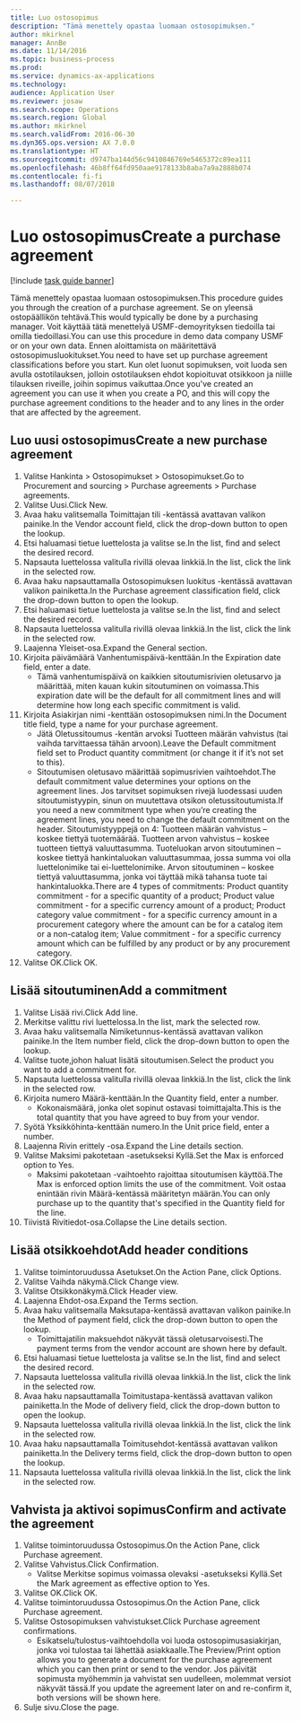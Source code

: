 ```yaml
--- 
title: Luo ostosopimus
description: "Tämä menettely opastaa luomaan ostosopimuksen."
author: mkirknel
manager: AnnBe
ms.date: 11/14/2016
ms.topic: business-process
ms.prod: 
ms.service: dynamics-ax-applications
ms.technology: 
audience: Application User
ms.reviewer: josaw
ms.search.scope: Operations
ms.search.region: Global
ms.author: mkirknel
ms.search.validFrom: 2016-06-30
ms.dyn365.ops.version: AX 7.0.0
ms.translationtype: HT
ms.sourcegitcommit: d9747ba144d56c9410846769e5465372c89ea111
ms.openlocfilehash: 46b8ff64fd950aae9178133b8aba7a9a2888b074
ms.contentlocale: fi-fi
ms.lasthandoff: 08/07/2018

---
```

# <a name="create-a-purchase-agreement"></a><span data-ttu-id="dce1b-103">Luo ostosopimus</span><span class="sxs-lookup"><span data-stu-id="dce1b-103">Create a purchase agreement</span></span>

[!include [task guide banner](../../includes/task-guide-banner.md)]

<span data-ttu-id="dce1b-104">Tämä menettely opastaa luomaan ostosopimuksen.</span><span class="sxs-lookup"><span data-stu-id="dce1b-104">This procedure guides you through the creation of a purchase agreement.</span></span> <span data-ttu-id="dce1b-105">Se on yleensä ostopäällikön tehtävä.</span><span class="sxs-lookup"><span data-stu-id="dce1b-105">This would typically be done by a purchasing manager.</span></span> <span data-ttu-id="dce1b-106">Voit käyttää tätä menettelyä USMF-demoyrityksen tiedoilla tai omilla tiedoillasi.</span><span class="sxs-lookup"><span data-stu-id="dce1b-106">You can use this procedure in demo data company USMF or on your own data.</span></span> <span data-ttu-id="dce1b-107">Ennen aloittamista on määritettävä ostosopimusluokitukset.</span><span class="sxs-lookup"><span data-stu-id="dce1b-107">You need to have set up purchase agreement classifications before you start.</span></span> <span data-ttu-id="dce1b-108">Kun olet luonut sopimuksen, voit luoda sen avulla ostotilauksen, jolloin ostotilauksen ehdot kopioituvat otsikkoon ja niille tilauksen riveille, joihin sopimus vaikuttaa.</span><span class="sxs-lookup"><span data-stu-id="dce1b-108">Once you've created an agreement you can use it when you create a PO, and this will copy the purchase agreement conditions to the header and to any lines in the order that are affected by the agreement.</span></span>


## <a name="create-a-new-purchase-agreement"></a><span data-ttu-id="dce1b-109">Luo uusi ostosopimus</span><span class="sxs-lookup"><span data-stu-id="dce1b-109">Create a new purchase agreement</span></span>
1. <span data-ttu-id="dce1b-110">Valitse Hankinta > Ostosopimukset > Ostosopimukset.</span><span class="sxs-lookup"><span data-stu-id="dce1b-110">Go to Procurement and sourcing > Purchase agreements > Purchase agreements.</span></span>
2. <span data-ttu-id="dce1b-111">Valitse Uusi.</span><span class="sxs-lookup"><span data-stu-id="dce1b-111">Click New.</span></span>
3. <span data-ttu-id="dce1b-112">Avaa haku valitsemalla Toimittajan tili -kentässä avattavan valikon painike.</span><span class="sxs-lookup"><span data-stu-id="dce1b-112">In the Vendor account field, click the drop-down button to open the lookup.</span></span>
4. <span data-ttu-id="dce1b-113">Etsi haluamasi tietue luettelosta ja valitse se.</span><span class="sxs-lookup"><span data-stu-id="dce1b-113">In the list, find and select the desired record.</span></span>
5. <span data-ttu-id="dce1b-114">Napsauta luettelossa valitulla rivillä olevaa linkkiä.</span><span class="sxs-lookup"><span data-stu-id="dce1b-114">In the list, click the link in the selected row.</span></span>
6. <span data-ttu-id="dce1b-115">Avaa haku napsauttamalla Ostosopimuksen luokitus -kentässä avattavan valikon painiketta.</span><span class="sxs-lookup"><span data-stu-id="dce1b-115">In the Purchase agreement classification field, click the drop-down button to open the lookup.</span></span>
7. <span data-ttu-id="dce1b-116">Etsi haluamasi tietue luettelosta ja valitse se.</span><span class="sxs-lookup"><span data-stu-id="dce1b-116">In the list, find and select the desired record.</span></span>
8. <span data-ttu-id="dce1b-117">Napsauta luettelossa valitulla rivillä olevaa linkkiä.</span><span class="sxs-lookup"><span data-stu-id="dce1b-117">In the list, click the link in the selected row.</span></span>
9. <span data-ttu-id="dce1b-118">Laajenna Yleiset-osa.</span><span class="sxs-lookup"><span data-stu-id="dce1b-118">Expand the General section.</span></span>
10. <span data-ttu-id="dce1b-119">Kirjoita päivämäärä Vanhentumispäivä-kenttään.</span><span class="sxs-lookup"><span data-stu-id="dce1b-119">In the Expiration date field, enter a date.</span></span>
    * <span data-ttu-id="dce1b-120">Tämä vanhentumispäivä on kaikkien sitoutumisrivien oletusarvo ja määrittää, miten kauan kukin sitoutuminen on voimassa.</span><span class="sxs-lookup"><span data-stu-id="dce1b-120">This expiration date will be the default for all commitment lines and will determine how long each specific commitment is valid.</span></span>  
11. <span data-ttu-id="dce1b-121">Kirjoita Asiakirjan nimi -kenttään ostosopimuksen nimi.</span><span class="sxs-lookup"><span data-stu-id="dce1b-121">In the Document title field, type a name for your purchase agreement.</span></span>
    * <span data-ttu-id="dce1b-122">Jätä Oletussitoumus -kentän arvoksi Tuotteen määrän vahvistus (tai vaihda tarvittaessa tähän arvoon).</span><span class="sxs-lookup"><span data-stu-id="dce1b-122">Leave the Default commitment field set to Product quantity commitment (or change it if it’s not set to this).</span></span>  
    * <span data-ttu-id="dce1b-123">Sitoutumisen oletusavo määrittää sopimusrivien vaihtoehdot.</span><span class="sxs-lookup"><span data-stu-id="dce1b-123">The default commitment value determines your options on the agreement lines.</span></span> <span data-ttu-id="dce1b-124">Jos tarvitset sopimuksen rivejä luodessasi uuden sitoutumistyypin, sinun on muutettava otsikon oletussitoutumista.</span><span class="sxs-lookup"><span data-stu-id="dce1b-124">If you need a new commitment type when you’re creating the agreement lines, you need to change the default commitment on the header.</span></span>  <span data-ttu-id="dce1b-125">Sitoutumistyyppejä on 4: Tuotteen määrän vahvistus – koskee tiettyä tuotemäärää. Tuotteen arvon vahvistus – koskee tuotteen tiettyä valuuttasumma. Tuoteluokan arvon sitoutuminen – koskee tiettyä hankintaluokan valuuttasummaa, jossa summa voi olla luettelonimike tai ei-luettelonimike. Arvon sitoutuminen – koskee tiettyä valuuttasumma, jonka voi täyttää mikä tahansa tuote tai hankintaluokka.</span><span class="sxs-lookup"><span data-stu-id="dce1b-125">There are 4 types of commitments: Product quantity commitment - for a specific quantity of a product; Product value commitment - for a specific currency amount of a product; Product category value commitment - for a specific currency amount in a procurement category where the amount can be for a catalog item or a non-catalog item; Value commitment - for a specific currency amount which can be fulfilled by any product or by any procurement category.</span></span>  
12. <span data-ttu-id="dce1b-126">Valitse OK.</span><span class="sxs-lookup"><span data-stu-id="dce1b-126">Click OK.</span></span>

## <a name="add-a-commitment"></a><span data-ttu-id="dce1b-127">Lisää sitoutuminen</span><span class="sxs-lookup"><span data-stu-id="dce1b-127">Add a commitment</span></span>
1. <span data-ttu-id="dce1b-128">Valitse Lisää rivi.</span><span class="sxs-lookup"><span data-stu-id="dce1b-128">Click Add line.</span></span>
2. <span data-ttu-id="dce1b-129">Merkitse valittu rivi luettelossa.</span><span class="sxs-lookup"><span data-stu-id="dce1b-129">In the list, mark the selected row.</span></span>
3. <span data-ttu-id="dce1b-130">Avaa haku valitsemalla Nimiketunnus-kentässä avattavan valikon painike.</span><span class="sxs-lookup"><span data-stu-id="dce1b-130">In the Item number field, click the drop-down button to open the lookup.</span></span>
4. <span data-ttu-id="dce1b-131">Valitse tuote,johon haluat lisätä sitoutumisen.</span><span class="sxs-lookup"><span data-stu-id="dce1b-131">Select the product you want to add a commitment for.</span></span>
5. <span data-ttu-id="dce1b-132">Napsauta luettelossa valitulla rivillä olevaa linkkiä.</span><span class="sxs-lookup"><span data-stu-id="dce1b-132">In the list, click the link in the selected row.</span></span>
6. <span data-ttu-id="dce1b-133">Kirjoita numero Määrä-kenttään.</span><span class="sxs-lookup"><span data-stu-id="dce1b-133">In the Quantity field, enter a number.</span></span>
    * <span data-ttu-id="dce1b-134">Kokonaismäärä, jonka olet sopinut ostavasi toimittajalta.</span><span class="sxs-lookup"><span data-stu-id="dce1b-134">This is the total quantity that you have agreed to buy from your vendor.</span></span>  
7. <span data-ttu-id="dce1b-135">Syötä Yksikköhinta-kenttään numero.</span><span class="sxs-lookup"><span data-stu-id="dce1b-135">In the Unit price field, enter a number.</span></span>
8. <span data-ttu-id="dce1b-136">Laajenna Rivin erittely -osa.</span><span class="sxs-lookup"><span data-stu-id="dce1b-136">Expand the Line details section.</span></span>
9. <span data-ttu-id="dce1b-137">Valitse Maksimi pakotetaan -asetukseksi Kyllä.</span><span class="sxs-lookup"><span data-stu-id="dce1b-137">Set the Max is enforced option to Yes.</span></span>
    * <span data-ttu-id="dce1b-138">Maksimi pakotetaan -vaihtoehto rajoittaa sitoutumisen käyttöä.</span><span class="sxs-lookup"><span data-stu-id="dce1b-138">The Max is enforced option limits the use of the commitment.</span></span> <span data-ttu-id="dce1b-139">Voit ostaa enintään rivin Määrä-kentässä määritetyn määrän.</span><span class="sxs-lookup"><span data-stu-id="dce1b-139">You can only purchase up to the quantity that's specified in the Quantity field for the line.</span></span>  
10. <span data-ttu-id="dce1b-140">Tiivistä Rivitiedot-osa.</span><span class="sxs-lookup"><span data-stu-id="dce1b-140">Collapse the Line details section.</span></span>

## <a name="add-header-conditions"></a><span data-ttu-id="dce1b-141">Lisää otsikkoehdot</span><span class="sxs-lookup"><span data-stu-id="dce1b-141">Add header conditions</span></span>
1. <span data-ttu-id="dce1b-142">Valitse toimintoruudussa Asetukset.</span><span class="sxs-lookup"><span data-stu-id="dce1b-142">On the Action Pane, click Options.</span></span>
2. <span data-ttu-id="dce1b-143">Valitse Vaihda näkymä.</span><span class="sxs-lookup"><span data-stu-id="dce1b-143">Click Change view.</span></span>
3. <span data-ttu-id="dce1b-144">Valitse Otsikkonäkymä.</span><span class="sxs-lookup"><span data-stu-id="dce1b-144">Click Header view.</span></span>
4. <span data-ttu-id="dce1b-145">Laajenna Ehdot-osa.</span><span class="sxs-lookup"><span data-stu-id="dce1b-145">Expand the Terms section.</span></span>
5. <span data-ttu-id="dce1b-146">Avaa haku valitsemalla Maksutapa-kentässä avattavan valikon painike.</span><span class="sxs-lookup"><span data-stu-id="dce1b-146">In the Method of payment field, click the drop-down button to open the lookup.</span></span>
    * <span data-ttu-id="dce1b-147">Toimittajatilin maksuehdot näkyvät tässä oletusarvoisesti.</span><span class="sxs-lookup"><span data-stu-id="dce1b-147">The payment terms from the vendor account are shown here by default.</span></span>       
6. <span data-ttu-id="dce1b-148">Etsi haluamasi tietue luettelosta ja valitse se.</span><span class="sxs-lookup"><span data-stu-id="dce1b-148">In the list, find and select the desired record.</span></span>
7. <span data-ttu-id="dce1b-149">Napsauta luettelossa valitulla rivillä olevaa linkkiä.</span><span class="sxs-lookup"><span data-stu-id="dce1b-149">In the list, click the link in the selected row.</span></span>
8. <span data-ttu-id="dce1b-150">Avaa haku napsauttamalla Toimitustapa-kentässä avattavan valikon painiketta.</span><span class="sxs-lookup"><span data-stu-id="dce1b-150">In the Mode of delivery field, click the drop-down button to open the lookup.</span></span>
9. <span data-ttu-id="dce1b-151">Napsauta luettelossa valitulla rivillä olevaa linkkiä.</span><span class="sxs-lookup"><span data-stu-id="dce1b-151">In the list, click the link in the selected row.</span></span>
10. <span data-ttu-id="dce1b-152">Avaa haku napsauttamalla Toimitusehdot-kentässä avattavan valikon painiketta.</span><span class="sxs-lookup"><span data-stu-id="dce1b-152">In the Delivery terms field, click the drop-down button to open the lookup.</span></span>
11. <span data-ttu-id="dce1b-153">Napsauta luettelossa valitulla rivillä olevaa linkkiä.</span><span class="sxs-lookup"><span data-stu-id="dce1b-153">In the list, click the link in the selected row.</span></span>

## <a name="confirm-and-activate-the-agreement"></a><span data-ttu-id="dce1b-154">Vahvista ja aktivoi sopimus</span><span class="sxs-lookup"><span data-stu-id="dce1b-154">Confirm and activate the agreement</span></span>
1. <span data-ttu-id="dce1b-155">Valitse toimintoruudussa Ostosopimus.</span><span class="sxs-lookup"><span data-stu-id="dce1b-155">On the Action Pane, click Purchase agreement.</span></span>
2. <span data-ttu-id="dce1b-156">Valitse Vahvistus.</span><span class="sxs-lookup"><span data-stu-id="dce1b-156">Click Confirmation.</span></span>
    * <span data-ttu-id="dce1b-157">Valitse Merkitse sopimus voimassa olevaksi -asetukseksi Kyllä.</span><span class="sxs-lookup"><span data-stu-id="dce1b-157">Set the Mark agreement as effective option to Yes.</span></span>  
3. <span data-ttu-id="dce1b-158">Valitse OK.</span><span class="sxs-lookup"><span data-stu-id="dce1b-158">Click OK.</span></span>
4. <span data-ttu-id="dce1b-159">Valitse toimintoruudussa Ostosopimus.</span><span class="sxs-lookup"><span data-stu-id="dce1b-159">On the Action Pane, click Purchase agreement.</span></span>
5. <span data-ttu-id="dce1b-160">Valitse Ostosopimuksen vahvistukset.</span><span class="sxs-lookup"><span data-stu-id="dce1b-160">Click Purchase agreement confirmations.</span></span>
    * <span data-ttu-id="dce1b-161">Esikatselu/tulostus-vaihtoehdolla voi luoda ostosopimusasiakirjan, jonka voi tulostaa tai lähettää asiakkaalle.</span><span class="sxs-lookup"><span data-stu-id="dce1b-161">The Preview/Print option allows you to generate a document for the purchase agreement which you can then print or send to the vendor.</span></span> <span data-ttu-id="dce1b-162">Jos päivität sopimusta myöhemmin ja vahvistat sen uudelleen, molemmat versiot näkyvät tässä.</span><span class="sxs-lookup"><span data-stu-id="dce1b-162">If you update the agreement later on and re-confirm it, both versions will be shown here.</span></span>  
6. <span data-ttu-id="dce1b-163">Sulje sivu.</span><span class="sxs-lookup"><span data-stu-id="dce1b-163">Close the page.</span></span>


